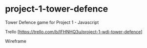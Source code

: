 # project-1-tower-defence
Tower Defence game for Project 1 - Javascript

Trello [https://trello.com/b/IFHNHQ3u/project-1-wdi-tower-defence]

Wireframe

